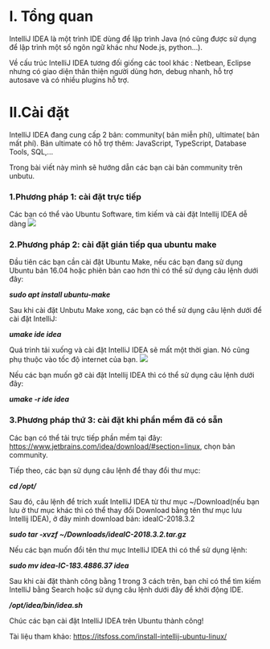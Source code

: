 # I. Tổng quan
IntelliJ IDEA là một trình IDE dùng để lập trình Java (nó cũng được sử dụng để lập trình một số ngôn ngữ khác như Node.js, python…).

Về cấu trúc IntelliJ IDEA tương đối giống các tool khác : Netbean, Eclipse nhưng có giao diện thân thiện người dùng hơn, debug nhanh, hỗ trợ autosave và có nhiều plugins hỗ trợ.

# II.Cài đặt

IntelliJ IDEA đang cung cấp 2 bản: community( bản miễn phí), ultimate( bản mất phí). Bản ultimate có hỗ trợ thêm: JavaScript, TypeScript, Database Tools, SQL,...

Trong bài viết này mình sẽ hướng dẫn các bạn cài bản community trên unbutu.

###  1.Phương pháp 1: cài đặt trực tiếp

Các bạn có thể vào Ubuntu Software, tìm kiếm và cài đặt Intellij IDEA dễ dàng
![](https://images.viblo.asia/421d5f71-eeb3-4595-a20b-a7bea3b78f02.png)

### 2.Phương pháp 2: cài đặt gián tiếp qua ubuntu make

Đầu tiên các bạn cần cài đặt Ubuntu Make, nếu các bạn đang sử dụng Ubuntu bản 16.04 hoặc phiên bản cao hơn thì có thể sử dụng câu lệnh dưới đây:

***sudo apt install ubuntu-make***

Sau khi cài đặt Unbutu Make xong, các bạn có thể sử dụng câu lệnh dưới để cài đặt IntelliJ:

***umake ide idea***

Quá trình tải xuống và cài đặt IntelliJ IDEA sẽ mất một thời gian. Nó cũng phụ thuộc vào tốc độ internet của bạn. 
![](https://images.viblo.asia/a3f13892-2b2d-4eeb-aaec-3d919b1641cf.png)

Nếu các bạn muốn gỡ cài đặt Intellij IDEA thì có thể sử dụng câu lệnh dưới đây:

***umake -r ide idea***

### 3.Phương pháp thứ 3: cài đặt khi phần mềm đã có sẵn

Các bạn có thể tải trực tiếp phần mềm tại đây: https://www.jetbrains.com/idea/download/#section=linux, chọn bản community.

Tiếp theo, các bạn sử dụng câu lệnh để thay đổi thư mục:

***cd /opt/***

Sau đó, câu lệnh để trích xuất IntelliJ IDEA từ thư mục ~/Download(nếu bạn lưu ở thư mục khác thì có thể thay đổi Download bằng tên thư mục lưu Intellij IDEA), ở đây mình download bản: ideaIC-2018.3.2

***sudo tar -xvzf ~/Downloads/ideaIC-2018.3.2.tar.gz***

Nếu các bạn muốn đổi tên thư mục IntelliJ IDEA thì có thể sử dụng lệnh:

***sudo mv idea-IC-183.4886.37 idea***

 Sau khi cài đặt thành công bằng 1 trong 3 cách trên, bạn chỉ có thể tìm kiếm IntelliJ bằng Search hoặc sử dụng câu lệnh dưới đây để khởi động IDE.
 
 ***/opt/idea/bin/idea.sh***

Chúc các bạn cài đặt IntelliJ IDEA trên Ubuntu thành công!


Tài liệu tham khảo: https://itsfoss.com/install-intellij-ubuntu-linux/